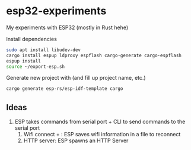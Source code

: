 # esp32-experiments
My experiments with ESP32 (mostly in Rust hehe)

Install dependencies
```bash
sudo apt install libudev-dev
cargo install espup ldproxy espflash cargo-generate cargo-espflash
espup install
source ~/export-esp.sh
```

Generate new project with (and fill up project name, etc.)
```bash
cargo generate esp-rs/esp-idf-template cargo
```

## Ideas
1. ESP takes commands from serial port + CLI to send commands to the serial port
    1. Wifi connect <ssid> + <passwd>: ESP saves wifi information in a file to reconnect
    2. HTTP server: ESP spawns an HTTP Server
